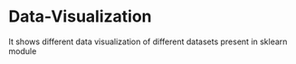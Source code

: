 # Data-Visualization
It shows different data visualization of different datasets present in sklearn module
